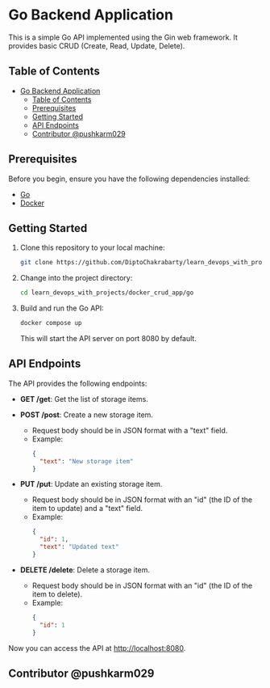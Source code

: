 # Go Backend Application

This is a simple Go API implemented using the Gin web framework. It provides basic CRUD (Create, Read, Update, Delete).

## Table of Contents

- [Go Backend Application](#go-backend-application)
  - [Table of Contents](#table-of-contents)
  - [Prerequisites](#prerequisites)
  - [Getting Started](#getting-started)
  - [API Endpoints](#api-endpoints)
  - [Contributor @pushkarm029](#contributor-pushkarm029)

## Prerequisites

Before you begin, ensure you have the following dependencies installed:

- [Go](https://golang.org/doc/install)
- [Docker](https://docs.docker.com/get-docker/)

## Getting Started

1. Clone this repository to your local machine:

   ```bash
   git clone https://github.com/DiptoChakrabarty/learn_devops_with_projects
   ```

2. Change into the project directory:

   ```bash
   cd learn_devops_with_projects/docker_crud_app/go
   ```

3. Build and run the Go API:

   ```bash
   docker compose up
   ```

   This will start the API server on port 8080 by default.

## API Endpoints

The API provides the following endpoints:

- **GET /get**: Get the list of storage items.

- **POST /post**: Create a new storage item.
  - Request body should be in JSON format with a "text" field.
  - Example:
    ```json
    {
      "text": "New storage item"
    }
    ```

- **PUT /put**: Update an existing storage item.
  - Request body should be in JSON format with an "id" (the ID of the item to update) and a "text" field.
  - Example:
    ```json
    {
      "id": 1,
      "text": "Updated text"
    }
    ```

- **DELETE /delete**: Delete a storage item.
  - Request body should be in JSON format with an "id" (the ID of the item to delete).
  - Example:
    ```json
    {
      "id": 1
    }
    ```

Now you can access the API at [http://localhost:8080](http://localhost:8080).

## Contributor @pushkarm029